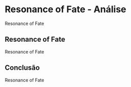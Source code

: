 ---
---

# Resonance of Fate - Análise

Resonance of Fate

## Resonance of Fate

Resonance of Fate

## Conclusão

Resonance of Fate
